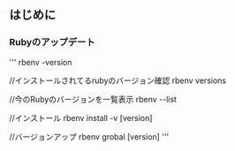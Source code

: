 ## はじめに
### Rubyのアップデート
'''
rbenv -version

//インストールされてるrubyのバージョン確認
rbenv versions

//今のRubyのバージョンを一覧表示
rbenv --list

//インストール
rbenv install -v [version]

//バージョンアップ
rbenv grobal [version]
'''
